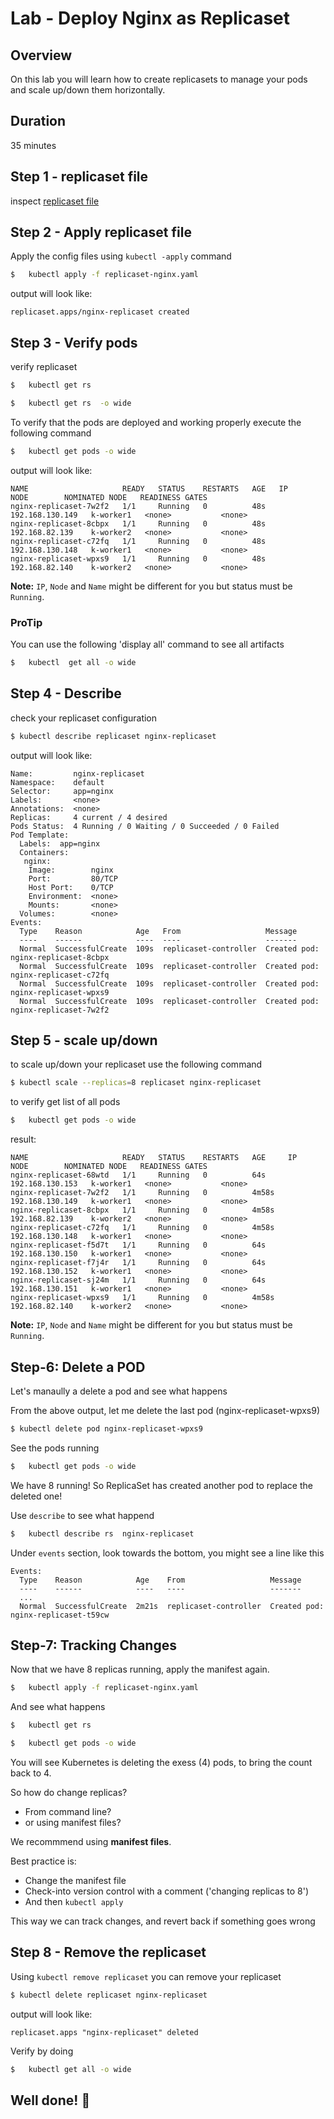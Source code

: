 # Lab - Deploy Nginx as Replicaset

## Overview

On this lab you will learn how to create replicasets to manage your pods and scale up/down them horizontally.

## Duration

35 minutes

## Step 1 - replicaset file

inspect  [replicaset file](replicaset-nginx.yaml)

## Step 2 - Apply replicaset file

Apply the config files using `kubectl -apply` command

```bash
$   kubectl apply -f replicaset-nginx.yaml
```

output will look like:
```console
replicaset.apps/nginx-replicaset created
```

## Step 3 - Verify pods

verify replicaset

```bash
$   kubectl get rs

$   kubectl get rs  -o wide
```

To verify that the pods are deployed and working properly execute the following command

```bash
$   kubectl get pods -o wide
```

output will look like:

```console
NAME                     READY   STATUS    RESTARTS   AGE   IP                NODE        NOMINATED NODE   READINESS GATES
nginx-replicaset-7w2f2   1/1     Running   0          48s   192.168.130.149   k-worker1   <none>           <none>
nginx-replicaset-8cbpx   1/1     Running   0          48s   192.168.82.139    k-worker2   <none>           <none>
nginx-replicaset-c72fq   1/1     Running   0          48s   192.168.130.148   k-worker1   <none>           <none>
nginx-replicaset-wpxs9   1/1     Running   0          48s   192.168.82.140    k-worker2   <none>           <none>
```

**Note:** `IP`, `Node` and `Name` might be different for you but status must be `Running`.

### ProTip

You can use the following 'display all' command  to see all artifacts

```bash
$   kubectl  get all -o wide
```

## Step 4 - Describe

check your replicaset configuration

```bash
$ kubectl describe replicaset nginx-replicaset
```

output will look like:

```console
Name:         nginx-replicaset
Namespace:    default
Selector:     app=nginx
Labels:       <none>
Annotations:  <none>
Replicas:     4 current / 4 desired
Pods Status:  4 Running / 0 Waiting / 0 Succeeded / 0 Failed
Pod Template:
  Labels:  app=nginx
  Containers:
   nginx:
    Image:        nginx
    Port:         80/TCP
    Host Port:    0/TCP
    Environment:  <none>
    Mounts:       <none>
  Volumes:        <none>
Events:
  Type    Reason            Age   From                   Message
  ----    ------            ----  ----                   -------
  Normal  SuccessfulCreate  109s  replicaset-controller  Created pod: nginx-replicaset-8cbpx
  Normal  SuccessfulCreate  109s  replicaset-controller  Created pod: nginx-replicaset-c72fq
  Normal  SuccessfulCreate  109s  replicaset-controller  Created pod: nginx-replicaset-wpxs9
  Normal  SuccessfulCreate  109s  replicaset-controller  Created pod: nginx-replicaset-7w2f2
```
## Step 5 - scale up/down

to scale up/down your replicaset use the following command

```bash
$ kubectl scale --replicas=8 replicaset nginx-replicaset
```

to verify get list of all pods

```bash
$   kubectl get pods -o wide
```

result:

```console
NAME                     READY   STATUS    RESTARTS   AGE     IP                NODE        NOMINATED NODE   READINESS GATES
nginx-replicaset-68wtd   1/1     Running   0          64s     192.168.130.153   k-worker1   <none>           <none>
nginx-replicaset-7w2f2   1/1     Running   0          4m58s   192.168.130.149   k-worker1   <none>           <none>
nginx-replicaset-8cbpx   1/1     Running   0          4m58s   192.168.82.139    k-worker2   <none>           <none>
nginx-replicaset-c72fq   1/1     Running   0          4m58s   192.168.130.148   k-worker1   <none>           <none>
nginx-replicaset-f5d7t   1/1     Running   0          64s     192.168.130.150   k-worker1   <none>           <none>
nginx-replicaset-f7j4r   1/1     Running   0          64s     192.168.130.152   k-worker1   <none>           <none>
nginx-replicaset-sj24m   1/1     Running   0          64s     192.168.130.151   k-worker1   <none>           <none>
nginx-replicaset-wpxs9   1/1     Running   0          4m58s   192.168.82.140    k-worker2   <none>           <none>
```

**Note:** `IP`, `Node` and `Name` might be different for you but status must be `Running`.

## Step-6: Delete a POD

Let's manaully a delete a pod and see what happens

From the above output, let me delete the last pod (nginx-replicaset-wpxs9)

```bash 
$ kubectl delete pod nginx-replicaset-wpxs9
```

See the pods running

```bash
$   kubectl get pods -o wide
```

We have 8 running!  So ReplicaSet has created another pod to replace the deleted one!

Use `describe` to see what happend

```bash
$   kubectl describe rs  nginx-replicaset
```

Under `events` section, look towards the bottom, you might see a line like this

```console
Events:
  Type    Reason            Age    From                   Message
  ----    ------            ----   ----                   -------
  ...
  Normal  SuccessfulCreate  2m21s  replicaset-controller  Created pod: nginx-replicaset-t59cw

```

## Step-7: Tracking Changes

Now that we have 8 replicas running, apply the manifest again.

```bash
$   kubectl apply -f replicaset-nginx.yaml
```

And see what happens

```bash
$   kubectl get rs

$   kubectl get pods -o wide
```

You will see Kubernetes is deleting the exess (4) pods, to bring the count back to 4.

So how do change replicas?

- From command line?
- or using manifest files?

We recommmend using **manifest files**.

Best practice is:

- Change the manifest file
- Check-into version control with a comment ('changing replicas to 8')
- And then `kubectl apply`

This way we can track changes, and revert back if something goes wrong

## Step 8 - Remove the replicaset

Using `kubectl remove replicaset` you can remove your replicaset

```bash
$ kubectl delete replicaset nginx-replicaset
```

output will look like:

```console
replicaset.apps "nginx-replicaset" deleted
```

Verify by doing

```bash
$   kubectl get all -o wide
```

## Well done! 👏